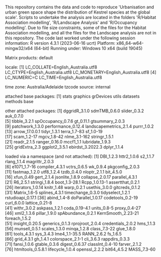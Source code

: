 This repository contains the data and code to reproduce 'Urbanisation and urban green space shape the distribution of Kestrel species at the global scale'. 
Scripts to undertake the analysis are located in the folders 'R/Habitat Association modelling', 'R/Landscape Analysis' and 'R/Occupancy modelling'.
Due to file size constraints, some of the files for the Habitat Association modelling, and all the files for the Landscape analysis are not in this repository. 
The code last worked under the following session information:
R version 4.3.1 (2023-06-16 ucrt)
Platform: x86_64-w64-mingw32/x64 (64-bit)
Running under: Windows 10 x64 (build 19045)

Matrix products: default

locale:
[1] LC_COLLATE=English_Australia.utf8  LC_CTYPE=English_Australia.utf8    LC_MONETARY=English_Australia.utf8
[4] LC_NUMERIC=C                       LC_TIME=English_Australia.utf8    

time zone: Australia/Adelaide
tzcode source: internal

attached base packages:
[1] stats     graphics  grDevices utils     datasets  methods   base     

other attached packages:
 [1] dggridR_3.1.0          sdmTMB_0.6.0           slider_0.3.2           auk_0.7.0             
 [5] tibble_3.2.1           spOccupancy_0.7.6      gt_0.11.1              gtsummary_2.0.3       
 [9] patchwork_1.3.0        performance_0.12.4     landscapemetrics_2.1.4 purrr_1.0.2           
[13] arrow_17.0.0.1         tidyr_1.3.1            terra_1.7-83           sf_1.0-19             
[17] scam_1.2-17            mgcv_1.8-42            nlme_3.1-162           stringr_1.5.1         
[21] readr_2.1.5            ranger_0.16.0          mccf1_1.1              lubridate_1.9.3       
[25] gridExtra_2.3          ggplot2_3.5.1          ebirdst_3.2022.3       dplyr_1.1.4           

loaded via a namespace (and not attached):
 [1] DBI_1.2.3          httr2_1.0.6        s2_1.1.7           rlang_1.1.4        magrittr_2.0.3    
 [6] e1071_1.7-16       compiler_4.3.1     vctrs_0.6.5        wk_0.9.4           pkgconfig_2.0.3   
[11] fastmap_1.2.0      utf8_1.2.4         tzdb_0.4.0         nloptr_2.1.1       bit_4.5.0         
[16] xfun_0.49          gert_2.1.4         jsonlite_1.8.9     collapse_2.0.17    parallel_4.3.1    
[21] R6_2.5.1           stringi_1.8.4      boot_1.3-28.1      Rcpp_1.0.13-1      assertthat_0.2.1  
[26] iterators_1.0.14   knitr_1.48         warp_0.2.1         usethis_3.0.0      gitcreds_0.1.2    
[31] Matrix_1.6-5       splines_4.3.1      timechange_0.3.0   tidyselect_1.2.1   rstudioapi_0.17.1 
[36] abind_1.4-8        doParallel_1.0.17  codetools_0.2-19   curl_6.0.0         lattice_0.21-8    
[41] withr_3.0.2        askpass_1.2.1      coda_0.19-4.1      units_0.8-5        proxy_0.4-27      
[46] xml2_1.3.6         pillar_1.9.0       spAbundance_0.2.1  KernSmooth_2.23-21 foreach_1.5.2     
[51] insight_0.20.5     generics_0.1.3     rprojroot_2.0.4    credentials_2.0.2  hms_1.1.3         
[56] munsell_0.5.1      scales_1.3.0       minqa_1.2.8        class_7.3-22       glue_1.8.0        
[61] tools_4.3.1        sys_3.4.3          lme4_1.1-35.5      RANN_2.6.2         fs_1.6.5          
[66] grid_4.3.1         gh_1.4.1           colorspace_2.1-1   cli_3.6.3          rappdirs_0.3.3    
[71] fansi_1.0.6        gtable_0.3.6       digest_0.6.37      classInt_0.4-10    farver_2.1.2      
[76] htmltools_0.5.8.1  lifecycle_1.0.4    openssl_2.2.2      bit64_4.5.2        MASS_7.3-60   
